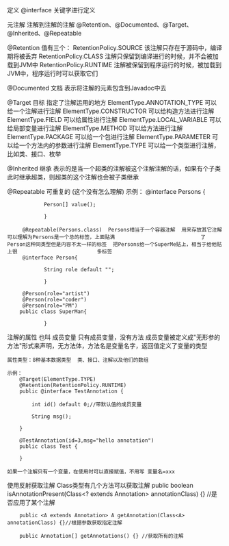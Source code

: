 定义
	@interface 关键字进行定义

元注解
	注解到注解的注解 @Retention、@Documented、@Target、@Inherited、@Repeatable 

@Retention
	值有三个：
		RetentionPolicy.SOURCE  该注解只存在于源码中，编译期将被丢弃
		RetentionPolicy.CLASS   注解只保留到编译进行的时候，并不会被加载到JVM中
		RetentionPolicy.RUNTIME 注解被保留到程序运行的时候，被加载到JVM中，程序运行时可以获取它们

@Documented  文档
	表示将注解的元素包含到Javadoc中去

@Target  目标  指定了注解运用的地方
	ElementType.ANNOTATION_TYPE 可以给一个注解进行注解
	ElementType.CONSTRUCTOR 可以给构造方法进行注解
	ElementType.FIELD 可以给属性进行注解
	ElementType.LOCAL_VARIABLE 可以给局部变量进行注解
	ElementType.METHOD 可以给方法进行注解
	ElementType.PACKAGE 可以给一个包进行注解
	ElementType.PARAMETER 可以给一个方法内的参数进行注解
	ElementType.TYPE 可以给一个类型进行注解，比如类、接口、枚举

@Inherited  继承 表示的是当一个超类的注解被这个注解注解的话，如果有个子类此时继承超类，则超类的这个注解也会被子类继承

@Repeatable  可重复的  (这个没有怎么理解)
	示例：
		@interface Persons { 

				Person[] value(); 

				}
						
		 @Repeatable(Persons.class)  Persons相当于一个容器注解  用来存放其它注解  可以理解为Persons是一个总的标签，上面贴满							 了Person这种同类型但是内容不太一样的标签  把Persons给一个SuperMe贴上，相当于给他贴上很							 多标签
		 @interface Person{ 

				String role default ""; 
				
				}
		
		 @Person(role="artist")
		 @Person(role="coder")
		 @Person(role="PM") 
		public class SuperMan{ 
		
				}

注解的属性
	也叫 成员变量  只有成员变量，没有方法  成员变量被定义成"无形参的方法"形式来声明，无方法体，方法名是变量名字，返回值定义了变量的类型

	属性类型：8种基本数据类型  类、接口、注解以及他们的数组	

	示例：
		@Target(ElementType.TYPE)
		@Retention(RetentionPolicy.RUNTIME)
		public @interface TestAnnotation {
			
			int id() default 0;//带默认值的成员变量
			
			String msg();
		
		}

		@TestAnnotation(id=3,msg="hello annotation")
		public class Test {
		
		}

	如果一个注解只有一个变量，在使用时可以直接赋值，不用写 变量名=xxx

使用反射获取注解
	Class类型有几个方法可以获取注解
		public boolean isAnnotationPresent(Class<? extends Annotation> annotationClass) {} //是否应用了某个注解
		
		public <A extends Annotation> A getAnnotation(Class<A> annotationClass) {}//根据参数获取指定注解
		
		public Annotation[] getAnnotations() {} //获取所有的注解


